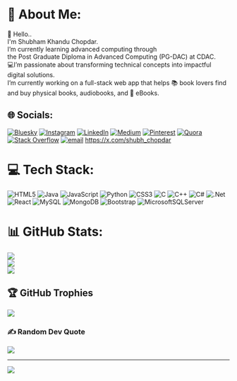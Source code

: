 # 💫 About Me:
👋 Hello..<br>I'm Shubham Khandu Chopdar.<br>I’m currently learning advanced computing through <br>the Post Graduate Diploma in Advanced Computing (PG-DAC) at CDAC.<br>💻I’m passionate about transforming technical concepts into impactful <br>digital solutions.<br>I’m currently working on a full-stack web app that helps 📚 book lovers find <br>and buy physical books, audiobooks, and 📱 eBooks.


## 🌐 Socials:
[![Bluesky](https://img.shields.io/badge/bluesky-0285FF?style=for-the-badge&logo=bluesky&logoColor=%23FFFFFF)](https://bsky.app/profile/ShubhamDev27) [![Instagram](https://img.shields.io/badge/Instagram-%23E4405F.svg?logo=Instagram&logoColor=white)](https://instagram.com/shubh_chopdar) [![LinkedIn](https://img.shields.io/badge/LinkedIn-%230077B5.svg?logo=linkedin&logoColor=white)](https://linkedin.com/in/shubham-chopdar-791235334) [![Medium](https://img.shields.io/badge/Medium-12100E?logo=medium&logoColor=white)](https://medium.com/@shubhamchopdar27) [![Pinterest](https://img.shields.io/badge/Pinterest-%23E60023.svg?logo=Pinterest&logoColor=white)](https://pinterest.com/shubhamchopdar1) [![Quora](https://img.shields.io/badge/Quora-%23B92B27.svg?logo=Quora&logoColor=white)](https://quora.com/profile/Shubham-8128) [![Stack Overflow](https://img.shields.io/badge/-Stackoverflow-FE7A16?logo=stack-overflow&logoColor=white)](https://stackoverflow.com/users/Shubham) [![email](https://img.shields.io/badge/Email-D14836?logo=gmail&logoColor=white)](mailto:shubhamchopdar27@gmail.com) https://x.com/shubh_chopdar

# 💻 Tech Stack:
![HTML5](https://img.shields.io/badge/html5-%23E34F26.svg?style=flat&logo=html5&logoColor=white) ![Java](https://img.shields.io/badge/java-%23ED8B00.svg?style=flat&logo=openjdk&logoColor=white) ![JavaScript](https://img.shields.io/badge/javascript-%23323330.svg?style=flat&logo=javascript&logoColor=%23F7DF1E) ![Python](https://img.shields.io/badge/python-3670A0?style=flat&logo=python&logoColor=ffdd54) ![CSS3](https://img.shields.io/badge/css3-%231572B6.svg?style=flat&logo=css3&logoColor=white) ![C](https://img.shields.io/badge/c-%2300599C.svg?style=flat&logo=c&logoColor=white) ![C++](https://img.shields.io/badge/c++-%2300599C.svg?style=flat&logo=c%2B%2B&logoColor=white) ![C#](https://img.shields.io/badge/c%23-%23239120.svg?style=flat&logo=csharp&logoColor=white) ![.Net](https://img.shields.io/badge/.NET-5C2D91?style=flat&logo=.net&logoColor=white) ![React](https://img.shields.io/badge/react-%2320232a.svg?style=flat&logo=react&logoColor=%2361DAFB) ![MySQL](https://img.shields.io/badge/mysql-4479A1.svg?style=flat&logo=mysql&logoColor=white) ![MongoDB](https://img.shields.io/badge/MongoDB-%234ea94b.svg?style=flat&logo=mongodb&logoColor=white)  ![Bootstrap](https://img.shields.io/badge/bootstrap-%238511FA.svg?style=flat&logo=bootstrap&logoColor=white) ![MicrosoftSQLServer](https://img.shields.io/badge/Microsoft%20SQL%20Server-CC2927?style=flat&logo=microsoft%20sql%20server&logoColor=white)
# 📊 GitHub Stats:
![](https://github-readme-stats.vercel.app/api?username=ShubhamDev27&theme=ambient_gradient&hide_border=false&include_all_commits=false&count_private=false)<br/>
![](https://nirzak-streak-stats.vercel.app/?user=ShubhamDev27&theme=ambient_gradient&hide_border=false)<br/>
![](https://github-readme-stats.vercel.app/api/top-langs/?username=ShubhamDev27&theme=ambient_gradient&hide_border=false&include_all_commits=false&count_private=false&layout=compact)

## 🏆 GitHub Trophies
![](https://github-profile-trophy.vercel.app/?username=ShubhamDev27&theme=default&no-frame=false&no-bg=true&margin-w=4)

### ✍️ Random Dev Quote
![](https://quotes-github-readme.vercel.app/api?type=horizontal&theme=radical)

---
[![](https://visitcount.itsvg.in/api?id=ShubhamDev27&icon=0&color=0)](https://visitcount.itsvg.in)

<!-- Proudly created with GPRM ( https://gprm.itsvg.in ) -->
